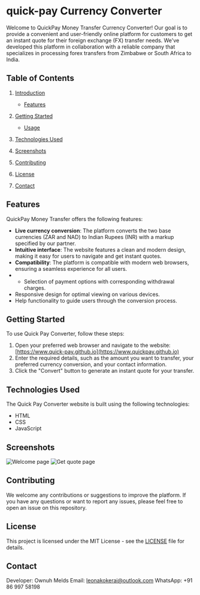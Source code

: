 # quick-pay Currency Converter

Welcome to QuickPay Money Transfer Currency Converter! Our goal is to provide a convenient and user-friendly online platform for customers to get an instant quote for their foreign exchange (FX) transfer needs. We've developed this platform in collaboration with a reliable company that specializes in processing forex transfers from Zimbabwe or South Africa to India.

## Table of Contents

1. [Introduction](#quick-pay-currency-converter)
   - [Features](#features)
  
2. [Getting Started](#getting-started)
   - [Usage](#usage)
  
3. [Technologies Used](#technologies-used)
  
4. [Screenshots](#screenshots)
  
5. [Contributing](#contributing)
  
6. [License](#license)
  
7. [Contact](#contact)

## Features

QuickPay Money Transfer offers the following features:

- **Live currency conversion**: The platform converts the two base currencies (ZAR and NAD) to Indian Rupees (INR) with a markup specified by our partner.
- **Intuitive interface**: The website features a clean and modern design, making it easy for users to navigate and get instant quotes.
- **Compatibility**: The platform is compatible with modern web browsers, ensuring a seamless experience for all users.
- - Selection of payment options with corresponding withdrawal charges.
- Responsive design for optimal viewing on various devices.
- Help functionality to guide users through the conversion process.

## Getting Started

To use Quick Pay Converter, follow these steps:

1. Open your preferred web browser and navigate to the website: [https://www.quick-pay.github.io](https://www.quickpay.github.io)
2. Enter the required details, such as the amount you want to transfer, your preferred currency conversion, and your contact information.
3. Click the "Convert" button to generate an instant quote for your transfer.

## Technologies Used

The Quick Pay Converter website is built using the following technologies:

- HTML
- CSS
- JavaScript

## Screenshots

![Welcome page](./screenshots/welcome.png)
![Get quote page](./screenshots/get-quote.png)

## Contributing

We welcome any contributions or suggestions to improve the platform. If you have any questions or want to report any issues, please feel free to open an issue on this repository.

## License

This project is licensed under the MIT License - see the [LICENSE](LICENSE) file for details.

## Contact
Developer: Ownuh Melds
Email: leonakokerai@outlook.com
WhatsApp: +91 86 997 58198
